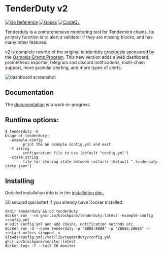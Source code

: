 # TenderDuty v2

[![Go Reference](https://pkg.go.dev/badge/github.com/blockpane/tenderduty.svg)](https://pkg.go.dev/github.com/blockpane/tenderduty)
[![Gosec](https://github.com/blockpane/tenderduty/workflows/Gosec/badge.svg)](https://github.com/blockpane/tenderduty/actions?query=workflow%3AGosec)
[![CodeQL](https://github.com/blockpane/tenderduty/workflows/CodeQL/badge.svg)](https://github.com/blockpane/tenderduty/actions?query=workflow%3ACodeQL)

Tenderduty is a comprehensive monitoring tool for Tendermint chains. Its primary function is to alert a validator if they are missing blocks, and has many other features.

v2 is complete rewrite of the original tenderduty graciously sponsored by the [Osmosis Grants Program](https://grants.osmosis.zone/). This new version adds a web dashboard, prometheus exporter, telegram and discord notifications, multi-chain support, more granular alerting, and more types of alerts.

![dashboard screenshot](docs/dash.png)

## Documentation

The [documentation](docs/README.md) is a work-in-progress.

## Runtime options:

```
$ tenderduty -h
Usage of tenderduty:
  -example-config
    	print the an example config.yml and exit
  -f string
    	configuration file to use (default "config.yml")
  -state string
    	file for storing state between restarts (default ".tenderduty-state.json")
```

## Installing

Detailed installation info is in the [installation doc.](docs/install.md)

30 second quickstart if you already have Docker installed:

```
mkdir tenderduty && cd tenderduty
docker run --rm ghcr.io/blockpane/tenderduty:latest -example-config >config.yml
# edit config.yml and add chains, notification methods etc.
docker run -d --name tenderduty -p "8888:8888" -p "28686:28686" --restart unless-stopped -v $(pwd)/config.yml:/var/lib/tenderduty/config.yml ghcr.io/blockpane/monitor:latest
docker logs -f --tail 20 monitor
```
